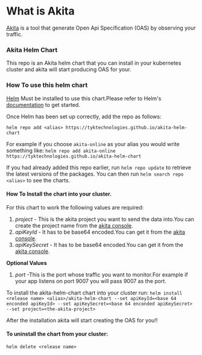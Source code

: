 # What is Akita 

[Akita](https://www.akitasoftware.com/) is a tool that generate Open Api Specification (OAS) by observing your traffic.

### Akita Helm Chart

This repo is an Akita helm chart that you can install in your kubernetes cluster and akita will start producing OAS for your.

### How To use this helm chart

 [Helm](https://helm.sh) Must be installed to use this chart.Please refer to
 Helm's [documentation](https://helm.sh/docs) to get started.

Once Helm has been set up correctly, add the repo as follows:

`helm repo add <alias> https://tyktechnologies.github.io/akita-helm-chart`

For example if you choose `akita-online` as your alias you would write something like:
`helm repo add akita-online https://tyktechnologies.github.io/akita-helm-chart`

If you had already added this repo earlier, run `helm repo update` to retrieve
 the latest versions of the packages.  You can then run `helm search repo
 <alias>` to see the charts.

#### How To Install the chart into your cluster.
For this chart to work the following values are required:
1. *project* - This is the akita project you want to send the data into.You can create the project name from the [akita console](https://app.akita.software/). 
2. *apiKeyId* - It has to be base64 encoded.You can get it from the [akita console](https://app.akita.software/).
3. *apiKeySecret* - It has to be base64 encoded.You can get it from the [akita console](https://app.akita.software/).

**Optional Values**
1. *port* -This is the port whose traffic you want to monitor.For example if your app listens on port 9007 you will pass 9007 as the port. 

To install the akita-helm-chart chart into your cluster run:
`helm install <release name> <alias>/akita-helm-chart --set apiKeyId=<base 64 enconded apiKeyId> --set apiKeySecret=<base 64 enconded apiKeySecret> --set project=<the-akita-project>`

After the installation akita will start creating the OAS for you!!

#### To uninstall the chart from your cluster:
`helm delete <release name>`

